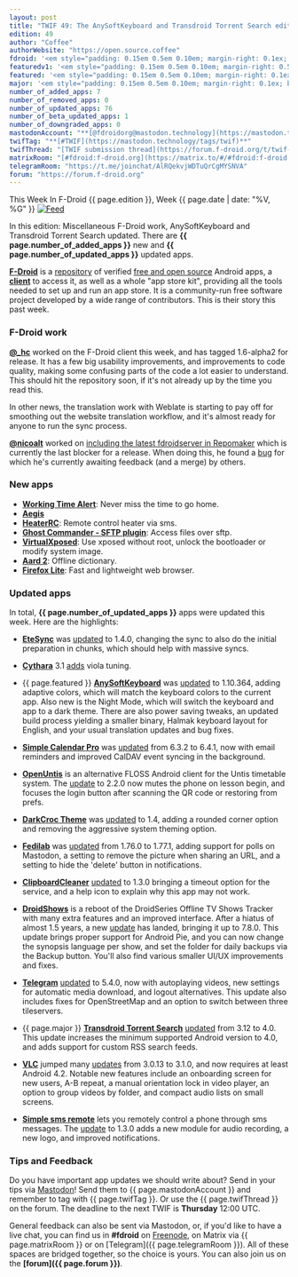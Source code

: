 ```yaml
---
layout: post
title: "TWIF 49: The AnySoftKeyboard and Transdroid Torrent Search edition"
edition: 49
author: "Coffee"
authorWebsite: "https://open.source.coffee"
fdroid: '<em style="padding: 0.15em 0.5em 0.10em; margin-right: 0.1ex; border-style: solid; border-width: medium; border-radius: 1em; color: #0d47a1; font-style: normal; font-weight: bold;">F-Droid</em>'
featuredv1: '<em style="padding: 0.15em 0.5em 0.10em; margin-right: 0.5ex; box-shadow: 0.1em 0.05em 0.1em rgba(0, 0, 0, 0.3); border-radius: 1em; color: black; background: linear-gradient(orange, yellow);">Featured</em>'
featured: '<em style="padding: 0.15em 0.5em 0.10em; margin-right: 0.1ex; border-style: solid; border-width: medium; border-radius: 1em; color: orange; font-style: normal; font-weight: bold;">Featured</em>'
major: '<em style="padding: 0.15em 0.5em 0.10em; margin-right: 0.1ex; border-style: solid; border-width: medium; border-radius: 1em; color: #8ab000; font-style: normal; font-weight: bold;">Major</em>'
number_of_added_apps: 7
number_of_removed_apps: 0
number_of_updated_apps: 76
number_of_beta_updated_apps: 1
number_of_downgraded_apps: 0
mastodonAccount: "**[@fdroidorg@mastodon.technology](https://mastodon.technology/@fdroidorg)**"
twifTag: "**[#TWIF](https://mastodon.technology/tags/twif)**"
twifThread: "[TWIF submission thread](https://forum.f-droid.org/t/twif-submission-thread)"
matrixRoom: "[#fdroid:f-droid.org](https://matrix.to/#/#fdroid:f-droid.org)"
telegramRoom: "https://t.me/joinchat/AlRQekvjWDTuQrCgMYSNVA"
forum: "https://forum.f-droid.org"
---
```


This Week In F-Droid {{ page.edition }}, Week {{ page.date | date: "%V, %G" }} <a href="{{ site.baseurl }}/feed.xml"><img src="{% asset Feed-icon-16x16.png %}" alt="Feed"></a>

In this edition: Miscellaneous F-Droid work, AnySoftKeyboard and Transdroid Torrent Search updated.
There are **{{ page.number_of_added_apps }}** new and **{{ page.number_of_updated_apps }}** updated apps.

<!--more-->

**[F-Droid](https://f-droid.org/)** is a [repository](https://f-droid.org/packages/) of verified [free and open source](https://en.wikipedia.org/wiki/Free_and_open-source_software) Android apps, a **[client](https://f-droid.org/app/org.fdroid.fdroid)** to access it, as well as a whole "app store kit", providing all the tools needed to set up and run an app store. It is a community-run free software project developed by a wide range of contributors. This is their story this past week.

### F-Droid work

**[@\_hc](https://forum.f-droid.org/u/hans)** worked on the F-Droid client this week, and has tagged 1.6-alpha2 for release. It has a few big usability improvements, and improvements to code quality, making some confusing parts of the code a lot easier to understand. This should hit the repository soon, if it's not already up by the time you read this.

In other news, the translation work with Weblate is starting to pay off for smoothing out the website translation workflow, and it's almost ready for anyone to run the sync process.

**[@nicoalt](https://forum.f-droid.org/u/nicoalt)** worked on [including the latest fdroidserver in Repomaker](https://gitlab.com/fdroid/repomaker/merge_requests/215) which is currently the last blocker for a release. When doing this, he found a [bug](https://gitlab.com/fdroid/fdroidserver/merge_requests/636) for which he's currently awaiting feedback (and a merge) by others.

### New apps

* **[Working Time Alert](https://f-droid.org/app/com.androidfromfrankfurt.workingtimealert)**: Never miss the time to go home.
* **[Aegis](https://f-droid.org/app/com.beemdevelopment.aegis)**
* **[HeaterRC](https://f-droid.org/app/com.dynamite.heaterrc)**: Remote control heater via sms.
* **[Ghost Commander - SFTP plugin](https://f-droid.org/app/com.ghostsq.commander.sftp)**: Access files over sftp.
* **[VirtualXposed](https://f-droid.org/app/io.va.exposed)**: Use xposed without root, unlock the bootloader or modify system image.
* **[Aard 2](https://f-droid.org/app/itkach.aard2)**: Offline dictionary.
* **[Firefox Lite](https://f-droid.org/app/org.mozilla.rocket)**: Fast and lightweight web browser.

### Updated apps

In total, **{{ page.number_of_updated_apps }}** apps were updated this week. Here are the highlights:

* **[EteSync](https://f-droid.org/app/com.etesync.syncadapter)** was [updated](https://github.com/etesync/android/blob/HEAD/ChangeLog.md) to 1.4.0, changing the sync to also do the initial preparation in chunks, which should help with massive syncs.

* **[Cythara](https://f-droid.org/app/com.github.cythara)** 3.1 [adds](https://github.com/gstraube/cythara/releases) viola tuning.

* {{ page.featured }} **[AnySoftKeyboard](https://f-droid.org/app/com.menny.android.anysoftkeyboard)** was [updated](https://github.com/AnySoftKeyboard/AnySoftKeyboard/releases) to 1.10.364, adding adaptive colors, which will match the keyboard colors to the current app. Also new is the Night Mode, which will switch the keyboard and app to a dark theme. There are also power saving tweaks, an updated build process yielding a smaller binary, Halmak keyboard layout for English, and your usual translation updates and bug fixes.

* **[Simple Calendar Pro](https://f-droid.org/app/com.simplemobiletools.calendar.pro)** was [updated](https://github.com/SimpleMobileTools/Simple-Calendar/blob/HEAD/CHANGELOG.md) from 6.3.2 to 6.4.1, now with email reminders and improved CalDAV event syncing in the background.

* **[OpenUntis](https://f-droid.org/app/de.perflyst.untis)** is an alternative FLOSS Android client for the Untis timetable system. The [update](https://github.com/Perflyst/OpenUntis/releases) to 2.2.0 now mutes the phone on lesson begin, and focuses the login button after scanning the QR code or restoring from prefs.

* **[DarkCroc Theme](https://f-droid.org/app/de.spiritcroc.darkcroc.substratum)** was [updated](https://github.com/SpiritCroc/DarkCroc-Android-theme/releases) to 1.4, adding a rounded corner option and removing the aggressive system theming option.

* **[Fedilab](https://f-droid.org/app/fr.gouv.etalab.mastodon)** was [updated](https://gitlab.com/tom79/mastalab/tags) from 1.76.0 to 1.77.1, adding support for polls on Mastodon, a setting to remove the picture when sharing an URL, and a setting to hide the 'delete' button in notifications.

* **[ClipboardCleaner](https://f-droid.org/app/io.github.deweyreed.clipboardcleaner)** [updated](https://github.com/DeweyReed/ClipboardCleaner/releases) to 1.3.0 bringing a timeout option for the service, and a help icon to explain why this app may not work.

* **[DroidShows](https://f-droid.org/app/nl.asymmetrics.droidshows)** is a reboot of the DroidSeries Offline TV Shows Tracker with many extra features and an improved interface. After a hiatus of almost 1.5 years, a new [update](https://github.com/ltGuillaume/DroidShows/releases) has landed, bringing it up to 7.8.0. This update brings proper support for Android Pie, and you can now change the synopsis language per show, and set the folder for daily backups via the Backup button. You'll also find various smaller UI/UX improvements and fixes.

* **[Telegram](https://f-droid.org/app/org.telegram.messenger)** [updated](https://github.com/Telegram-FOSS-Team/Telegram-FOSS/blob/HEAD/Changelog.md) to 5.4.0, now with autoplaying videos, new settings for automatic media download, and logout alternatives. This update also includes fixes for OpenStreetMap and an option to switch between three tileservers.

* {{ page.major }} **[Transdroid Torrent Search](https://f-droid.org/app/org.transdroid.search)** [updated](https://github.com/erickok/transdroid-search/releases) from 3.12 to 4.0. This update increases the minimum supported Android version to 4.0, and adds support for custom RSS search feeds.

* **[VLC](https://f-droid.org/app/org.videolan.vlc)** jumped many [updates](https://code.videolan.org/videolan/vlc-android/blob/HEAD/NEWS) from 3.0.13 to 3.1.0, and now requires at least Android 4.2. Notable new features include an onboarding screen for new users, A-B repeat, a manual orientation lock in video player, an option to group videos by folder, and compact audio lists on small screens.

* **[Simple sms remote](https://f-droid.org/app/tranquvis.simplesmsremote)** lets you remotely control a phone through sms messages. The [update](https://github.com/tranquvis/SimpleSmsRemote/releases) to 1.3.0 adds a new module for audio recording, a new logo, and improved notifications.

### Tips and Feedback

Do you have important app updates we should write about? Send in your tips via [Mastodon](https://joinmastodon.org)! Send them to {{ page.mastodonAccount }} and remember to tag with {{ page.twifTag }}. Or use the {{ page.twifThread }} on the forum. The deadline to the next TWIF is **Thursday** 12:00 UTC.

General feedback can also be sent via Mastodon, or, if you'd like to have a live chat, you can find us in **#fdroid** on [Freenode](https://freenode.net), on Matrix via {{ page.matrixRoom }} or on [Telegram]({{ page.telegramRoom }}). All of these spaces are bridged together, so the choice is yours. You can also join us on the **[forum]({{ page.forum }})**.
